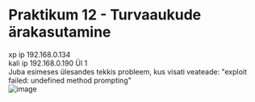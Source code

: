 # Praktikum 12 - Turvaaukude ärakasutamine  
xp ip   192.168.0.134  
kali ip   192.168.0.190
  Ül 1  
  Juba esimeses ülesandes tekkis probleem, kus visati veateade: "exploit failed: undefined method prompting"  
  ![image](https://github.com/JuhanPauklin/AndmeturbePraktikumid/assets/90179916/2b86f54d-5afb-4bcc-9745-f16ed257f439)

